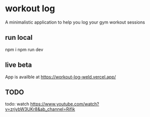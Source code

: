# workout log
A minimalistic application to help you log your gym workout sessions

## run local
npm i
npm run dev
 
## live beta
App is availble at https://workout-log-weld.vercel.app/

## TODO 
todo: watch https://www.youtube.com/watch?v=zrjybW3UKr8&ab_channel=Rifik 